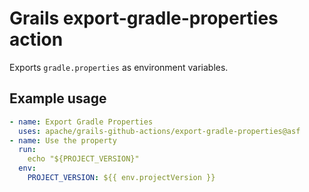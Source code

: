 <!--
SPDX-License-Identifier: Apache-2.0

Licensed under the Apache License, Version 2.0 (the "License");
you may not use this file except in compliance with the License.
You may obtain a copy of the License at

    https://www.apache.org/licenses/LICENSE-2.0

Unless required by applicable law or agreed to in writing, software
distributed under the License is distributed on an "AS IS" BASIS,
WITHOUT WARRANTIES OR CONDITIONS OF ANY KIND, either express or implied.
See the License for the specific language governing permissions and
limitations under the License.
-->

# Grails export-gradle-properties action

Exports `gradle.properties` as environment variables.

## Example usage

```yaml
- name: Export Gradle Properties
  uses: apache/grails-github-actions/export-gradle-properties@asf
- name: Use the property
  run:
    echo "${PROJECT_VERSION}"
  env:
    PROJECT_VERSION: ${{ env.projectVersion }}
```
